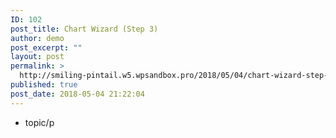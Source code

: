 ```yaml
---
ID: 102
post_title: Chart Wizard (Step 3)
author: demo
post_excerpt: ""
layout: post
permalink: >
  http://smiling-pintail.w5.wpsandbox.pro/2018/05/04/chart-wizard-step-3/
published: true
post_date: 2018-05-04 21:22:04
---
```

- topic/p